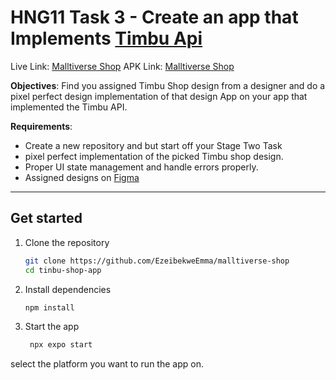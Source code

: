 # HNG11 Task 3 - Create an app that Implements [Timbu Api](https://docs.timbu.cloud/api/intro)
Live Link: [Malltiverse Shop](https://appetize.io/app/b_5qphjzj4autzao5mavwt6q2pau)
APK Link: [Malltiverse Shop](https://expo.dev/artifacts/eas/ceeptzKsNXTV3hBa1JCucT.apk)

**Objectives**: Find you assigned Timbu Shop design from a designer and do a pixel perfect design implementation of that design App on your app that implemented the Timbu API.

**Requirements**:
- Create a new repository and but start off your Stage Two Task
- pixel perfect implementation of the picked Timbu shop design.
- Proper UI state management and handle errors properly.
- Assigned designs on [Figma](https://www.figma.com/design/QHq9WbFOHgdDRhPuLOTNvB/HNG-INTERNSHIP?node-id=90-2&t=oy1wLcGuCc13zF4u-0)

---

## Get started

1. Clone the repository

   ```bash
   git clone https://github.com/EzeibekweEmma/malltiverse-shop
   cd tinbu-shop-app
    ```
2. Install dependencies

   ```bash
   npm install
   ```

3. Start the app

   ```bash
    npx expo start
   ```

select the platform you want to run the app on.
